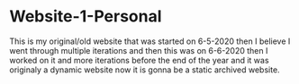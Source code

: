 # Website-1-Personal
This is my original/old website that was started on 6-5-2020 then I believe I went through multiple iterations and then this was on 6-6-2020 then I worked on it and more iterations before the end of the year and it was originaly a dynamic website now it is gonna be a static archived website.
